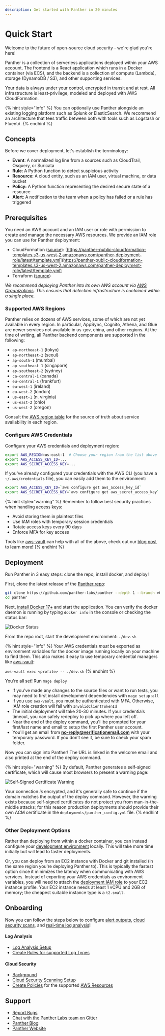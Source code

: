 ```yaml
---
description: Get started with Panther in 20 minutes
---
```


# Quick Start

Welcome to the future of open-source cloud security - we're glad you're here!

Panther is a collection of serverless applications deployed within your AWS account. The frontend is a React application which runs in a Docker container \(via ECS\), and the backend is a collection of compute \(Lambda\), storage \(DynamoDB / S3\), and other supporting services.

Your data is always under your control, encrypted in transit and at rest. All infrastructure is least-privilege, modeled and deployed with AWS CloudFormation.

{% hint style="info" %}
You can optionally use Panther alongside an existing logging platform such as Splunk or ElasticSearch. We recommend an architecture that tees traffic between both with tools such as Logstash or Fluentd.
{% endhint %}

## Concepts

Before we cover deployment, let's establish the terminology:

- **Event**: A normalized log line from a sources such as CloudTrail, Osquery, or Suricata
- **Rule**: A Python function to detect suspicious activity
- **Resource**: A cloud entity, such as an IAM user, virtual machine, or data bucket
- **Policy:** A Python function representing the desired secure state of a resource
- **Alert**: A notification to the team when a policy has failed or a rule has triggered

## Prerequisites

You need an AWS account and an IAM user or role with permission to create and manage the necessary AWS resources. We provide an IAM role you can use for Panther deployment:

- CloudFormation ([source](https://github.com/panther-labs/panther/tree/master/deployments/auxiliary/cloudformation/panther-deployment-role.yml)): [https://panther-public-cloudformation-templates.s3-us-west-2.amazonaws.com/panther-deployment-role/latest/template.yml](https://panther-public-cloudformation-templates.s3-us-west-2.amazonaws.com/panther-deployment-role/latest/template.yml)
- Terraform ([source](https://github.com/panther-labs/panther/tree/master/deployments/auxiliary/terraform/panther-deployment-role.tf))

_We recommend deploying Panther into its own AWS account via_ [_AWS Organizations_](https://aws.amazon.com/blogs/security/how-to-use-aws-organizations-to-automate-end-to-end-account-creation/)_. This ensures that detection infrastructure is contained within a single place._

### Supported AWS Regions

Panther relies on dozens of AWS services, some of which are not yet available in every region. In particular, AppSync, Cognito, Athena, and Glue are newer services not available in us-gov, china, and other regions. At the time of writing, all Panther backend components are supported in the following:

- `ap-northeast-1` (tokyo)
- `ap-northeast-2` (seoul)
- `ap-south-1` (mumbai)
- `ap-southeast-1` (singapore)
- `ap-southeast-2` (sydney)
- `ca-central-1` (canada)
- `eu-central-1` (frankfurt)
- `eu-west-1` (ireland)
- `eu-west-2` (london)
- `us-east-1` (n. virginia)
- `us-east-2` (ohio)
- `us-west-2` (oregon)

Consult the [AWS region table](https://aws.amazon.com/about-aws/global-infrastructure/regional-product-services/) for the source of truth about service availability in each region.

### Configure AWS Credentials

Configure your AWS credentials and deployment region:

```bash
export AWS_REGION=us-east-1  # Choose your region from the list above
export AWS_ACCESS_KEY_ID=...
export AWS_SECRET_ACCESS_KEY=...
```

If you've already configured your credentials with the AWS CLI (you have a `~/.aws/credentials` file), you can easily add them to the environment:

```bash
export AWS_ACCESS_KEY_ID=`aws configure get aws_access_key_id`
export AWS_SECRET_ACCESS_KEY=`aws configure get aws_secret_access_key`
```

{% hint style="warning" %}
Remember to follow best security practices when handling access keys:

- Avoid storing them in plaintext files
- Use IAM roles with temporary session credentials
- Rotate access keys every 90 days
- Enforce MFA for key access

Tools like [aws-vault](https://github.com/99designs/aws-vault) can help with all of the above, check out our [blog post](https://blog.runpanther.io/secure-multi-account-aws-access/) to learn more!
{% endhint %}

## Deployment

Run Panther in 3 easy steps: clone the repo, install docker, and deploy!

First, clone the latest release of the [Panther repo](https://github.com/panther-labs/panther):

```bash
git clone https://github.com/panther-labs/panther --depth 1 --branch v0.2.0
cd panther
```

Next, [install Docker 17+](https://docs.docker.com/install/) and start the application. You can verify the docker daemon is running by typing `docker info` in the console or checking the status bar:

![Docker Status](.gitbook/assets/docker-status.png)

From the repo root, start the development environment: `./dev.sh`

{% hint style="info" %}
Your AWS credentials _must_ be exported as environment variables for the docker image running locally on your machine to find them. This also makes it easy to use temporary credential managers like [aws-vault](https://github.com/99designs/aws-vault):

`aws-vault exec <profile> -- ./dev.sh`
{% endhint %}

You're all set! Run `mage deploy`

- If you've made any changes to the source files or want to run tests, you may need to first install development dependencies with `mage setup:all`
- If you use `aws-vault`, you must be authenticated with MFA. Otherwise, IAM role creation will fail with `InvalidClientTokenId`
- The initial deployment will take 20-30 minutes. If your credentials timeout, you can safely redeploy to pick up where you left off.
- Near the end of the deploy command, you'll be prompted for your first/last name and email to setup the first Panther user account.
- You'll get an email from [**no-reply@verificationemail.com**](mailto:no-reply@verificationemail.com) with your temporary password. If you don't see it, be sure to check your spam folder.

Now you can sign into Panther! The URL is linked in the welcome email and also printed at the end of the deploy command.

{% hint style="warning" %}
By default, Panther generates a self-signed certificate, which will cause most browsers to present a warning page:

![Self-Signed Certificate Warning](.gitbook/assets/self-signed-cert-warning.png)

Your connection _is_ encrypted, and it's generally safe to continue if the domain matches the output of the deploy command. However, the warning exists because self-signed certificates do not protect you from man-in-the-middle attacks; for this reason production deployments should provide their own ACM certificate in the `deployments/panther_config.yml` file.
{% endhint %}

### Other Deployment Options

Rather than deploying from within a docker container, you can instead configure your [development environment](development.md#manual-installation) locally. This will take more time initially but will lead to faster deployments.

Or, you can deploy from an EC2 instance with Docker and git installed (in the same region you're deploying Panther to). This is typically the fastest option since it minimizes the latency when communicating with AWS services. Instead of exporting your AWS credentials as environment variables, you will need to attach the [deployment IAM role](#prerequisites) to your EC2 instance profile. Your EC2 instance needs at least 1 vCPU and 2GB of memory; the cheapest suitable instance type is a `t2.small`.

## Onboarding

Now you can follow the steps below to configure [alert outputs](destinations/alert-setup/), [cloud security scans](policies/scanning/), and [real-time log analysis](log-analysis/log-processing/)!

#### Log Analysis

- [Log Analysis Setup](log-analysis/log-processing/)
- [Create Rules for supported Log Types](log-analysis/rules/)

#### Cloud Security

- [Background](policies/compliance-background.md)
- [Cloud Security Scanning Setup](policies/scanning/)
- [Create Policies](policies/compliance-background.md) for the supported [AWS Resources](policies/resources/)

## **Support**

- [Report Bugs](https://github.com/panther-labs/panther/issues)
- [Chat with the Panther Labs team on Gitter](https://gitter.im/runpanther/community)
- [Panther Blog](https://blog.runpanther.io/)
- [Panther Website](https://runpanther.io/)

